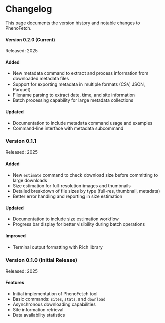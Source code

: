 # Changelog

This page documents the version history and notable changes to PhenoFetch.

#### Version 0.2.0 (Current)

Released: 2025

#### Added

- New metadata command to extract and process information from downloaded metadata files
- Support for exporting metadata in multiple formats (CSV, JSON, Parquet)
- Filename parsing to extract date, time, and site information
- Batch processing capability for large metadata collections

#### Updated

- Documentation to include metadata command usage and examples
- Command-line interface with metadata subcommand

### Version 0.1.1

Released: 2025

#### Added
- New `estimate` command to check download size before committing to large downloads
- Size estimation for full-resolution images and thumbnails
- Detailed breakdown of file sizes by type (full-res, thumbnail, metadata)
- Better error handling and reporting in size estimation

#### Updated
- Documentation to include size estimation workflow
- Progress bar display for better visibility during batch operations

#### Improved
- Terminal output formatting with Rich library

### Version 0.1.0 (Initial Release)

Released: 2025

#### Features
- Initial implementation of PhenoFetch tool
- Basic commands: `sites`, `stats`, and `download`
- Asynchronous downloading capabilities
- Site information retrieval
- Data availability statistics
